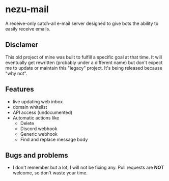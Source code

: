 # nezu-mail

A receive-only catch-all e-mail server designed to give bots the ability to easily receive emails.

## Disclamer

This old project of mine was built to fulfill a specific goal at that time. 
It will eventually get rewritten (probably under a different name) but don't expect me to update or maintain this "legacy" project.
It's being released because "why not".

## Features

- live updating web inbox
- domain whitelist
- API access (undocumented)
- Automatic actions like
  - Delete
  - Discord webhook
  - Generic webhook
  - Find and replace message body

## Bugs and problems

- I don't remember but a lot, I will not be fixing any. Pull requests are **NOT** welcome, so don't waste your time.
